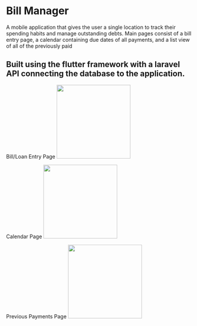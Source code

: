 # Bill Manager

A mobile application that gives the user a single location to track their spending habits and manage outstanding debts. Main pages consist of a bill entry page, a calendar containing due dates of all payments, and a list view of all of the previously paid 

## Built using the flutter framework with a laravel API connecting the database to the application.

Bill/Loan Entry Page
<img src="https://user-images.githubusercontent.com/60193729/164501935-8dae955b-9cdc-4ef6-9afb-4bef7a817481.png" width="200px" height="auto">

Calendar Page
<img src="https://user-images.githubusercontent.com/60193729/164542627-8210bfc6-9296-4e73-ace3-3dc3e0b8fe5f.png" width="200px" heihgt="auto">

Previous Payments Page
<img src="https://user-images.githubusercontent.com/60193729/164542979-e5012086-738a-490c-abb6-7816a940ae66.png" width="200px" height="auto">

